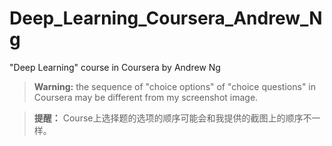 # Deep_Learning_Coursera_Andrew_Ng
"Deep Learning" course in Coursera by Andrew Ng

> **Warning:** the sequence of "choice options" of "choice questions" in Coursera may be different from my screenshot image.

> **提醒：** Course上选择题的选项的顺序可能会和我提供的截图上的顺序不一样。

